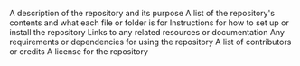 A description of the repository and its purpose
A list of the repository's contents and what each file or folder is for
Instructions for how to set up or install the repository
Links to any related resources or documentation
Any requirements or dependencies for using the repository
A list of contributors or credits
A license for the repository
